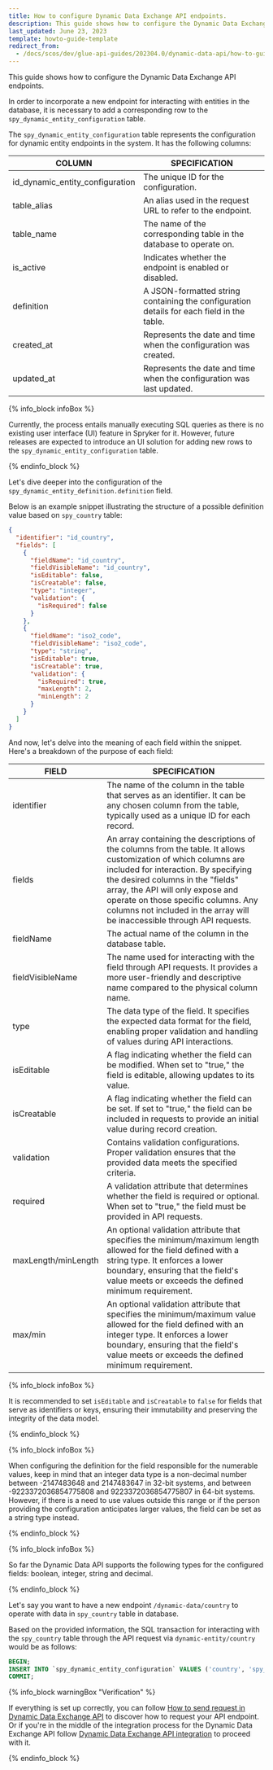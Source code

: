 ```yaml
---
title: How to configure Dynamic Data Exchange API endpoints.
description: This guide shows how to configure the Dynamic Data Exchange API endpoints.
last_updated: June 23, 2023
template: howto-guide-template
redirect_from: 
  - /docs/scos/dev/glue-api-guides/202304.0/dynamic-data-api/how-to-guides/how-to-configure-dynamic-data-exchange-api.html
---
```


This guide shows how to configure the Dynamic Data Exchange API endpoints.

In order to incorporate a new endpoint for interacting with entities in the database, 
it is necessary to add a corresponding row to the `spy_dynamic_entity_configuration` table. 

The `spy_dynamic_entity_configuration` table represents the configuration for dynamic entity endpoints in the system. It has the following columns:

| COLUMN | SPECIFICATION |
| --- | --- |
| id_dynamic_entity_configuration | The unique ID for the configuration. |
| table_alias | An alias used in the request URL to refer to the endpoint. |
| table_name | The name of the corresponding table in the database to operate on. |
| is_active | Indicates whether the endpoint is enabled or disabled. |
| definition | A JSON-formatted string containing the configuration details for each field in the table. |
| created_at | Represents the date and time when the configuration was created. |
| updated_at | Represents the date and time when the configuration was last updated. |

{% info_block infoBox %}

Currently, the process entails manually executing SQL queries as there is no existing user interface (UI) feature in Spryker for it. 
However, future releases are expected to introduce an UI solution for adding new rows to the `spy_dynamic_entity_configuration` table.

{% endinfo_block %}

Let's dive deeper into the configuration of the `spy_dynamic_entity_definition.definition` field.

Below is an example snippet illustrating the structure of a possible definition value based on `spy_country` table:

```json
{
  "identifier": "id_country",
  "fields": [
    {
      "fieldName": "id_country",
      "fieldVisibleName": "id_country",
      "isEditable": false,
      "isCreatable": false,
      "type": "integer",
      "validation": {
        "isRequired": false
      }
    },
    { 
      "fieldName": "iso2_code",
      "fieldVisibleName": "iso2_code",
      "type": "string", 
      "isEditable": true,
      "isCreatable": true,
      "validation": {
        "isRequired": true,
        "maxLength": 2,
        "minLength": 2
      }
    }
  ]
}
```

And now, let's delve into the meaning of each field within the snippet. Here's a breakdown of the purpose of each field:

| FIELD | SPECIFICATION |
| --- | --- |
| identifier | The name of the column in the table that serves as an identifier. It can be any chosen column from the table, typically used as a unique ID for each record. |
| fields | An array containing the descriptions of the columns from the table. It allows customization of which columns are included for interaction. By specifying the desired columns in the "fields" array, the API will only expose and operate on those specific columns. Any columns not included in the array will be inaccessible through API requests. |
| fieldName | The actual name of the column in the database table. |
| fieldVisibleName | The name used for interacting with the field through API requests. It provides a more user-friendly and descriptive name compared to the physical column name. |
| type | The data type of the field. It specifies the expected data format for the field, enabling proper validation and handling of values during API interactions. |
| isEditable | A flag indicating whether the field can be modified. When set to "true," the field is editable, allowing updates to its value. |
| isCreatable | A flag indicating whether the field can be set. If set to "true," the field can be included in requests to provide an initial value during record creation. |
| validation | Contains validation configurations. Proper validation ensures that the provided data meets the specified criteria. |
| required | A validation attribute that determines whether the field is required or optional. When set to "true," the field must be provided in API requests. |
| maxLength/minLength | An optional validation attribute that specifies the minimum/maximum length allowed for the field defined with a string type. It enforces a lower boundary, ensuring that the field's value meets or exceeds the defined minimum requirement. |
| max/min | An optional validation attribute that specifies the minimum/maximum value allowed for the field defined with an integer type. It enforces a lower boundary, ensuring that the field's value meets or exceeds the defined minimum requirement. |

{% info_block infoBox %}

It is recommended to set `isEditable` and `isCreatable` to `false` for fields that serve as identifiers or keys, ensuring their immutability and preserving the integrity of the data model.

{% endinfo_block %}

{% info_block infoBox %}

When configuring the definition for the field responsible for the numerable values, keep in mind that an integer data type is a non-decimal number 
between -2147483648 and 2147483647 in 32-bit systems, and between -9223372036854775808 and 9223372036854775807 in 64-bit systems. 
However, if there is a need to use values outside this range or if the person providing the configuration anticipates 
larger values, the field can be set as a string type instead.

{% endinfo_block %}

{% info_block infoBox %}

So far the Dynamic Data API supports the following types for the configured fields: boolean, integer, string and decimal.

{% endinfo_block %}

Let's say you want to have a new endpoint `/dynamic-data/country` to operate with data in `spy_country` table in database.

Based on the provided information, the SQL transaction for interacting with the `spy_country` table through the API request via `dynamic-entity/country` would be as follows:

```sql
BEGIN;
INSERT INTO `spy_dynamic_entity_configuration` VALUES ('country', 'spy_country', 1, '{\"identifier\":\"id_country\",\"fields\":[{\"fieldName\":\"id_country\",\"fieldVisibleName\":\"id_country\",\"isEditable\":false,\"isCreatable\":false,\"type\":\"integer\",\"validation\":{\"isRequired\":false}},{\"fieldName\":\"iso2_code\",\"fieldVisibleName\":\"iso2_code\",\"type\":\"string\",\"isEditable\":true,\"isCreatable\":true,\"validation\":{\"isRequired\":true,\"maxLength\":2,\"minLength\":2}},{\"fieldName\":\"iso3_code\",\"fieldVisibleName\":\"iso3_code\",\"type\":\"string\",\"isEditable\":true,\"isCreatable\":true,\"validation\":{\"isRequired\":true,\"maxLength\":3,\"minLength\":3}},{\"fieldName\":\"name\",\"fieldVisibleName\":\"name\",\"type\":\"string\",\"isEditable\":true,\"isCreatable\":true,\"validation\":{\"isRequired\":true,\"maxLength\":255,\"minLength\":1}},{\"fieldName\":\"postal_code_mandatory\",\"fieldVisibleName\":\"postal_code_mandatory\",\"type\":\"boolean\",\"isEditable\":true,\"isCreatable\":true,\"validation\":{\"isRequired\":false}},{\"fieldName\":\"postal_code_regex\",\"isEditable\":\"false\",\"isCreatable\":\"false\",\"fieldVisibleName\":\"postal_code_regex\",\"type\":\"string\",\"validation\":{\"isRequired\":false,\"maxLength\":500,\"minLength\":1}}]}');
COMMIT;
```

{% info_block warningBox "Verification" %}

If everything is set up correctly, you can follow [How to send request in Dynamic Data Exchange API](/docs/scos/dev/glue-api-guides/{{page.version}}/dynamic-data-api/how-to-guides/how-to-send-request-in-dynamic-data-exchange-api.html) to discover how to request your API endpoint.
Or if you're in the middle of the integration process for the Dynamic Data Exchange API follow [Dynamic Data Exchange API integration](/docs/scos/dev/feature-integration-guides/{{page.version}}/glue-api/dynamic-data-exchange-api-integration.html) to proceed with it.

{% endinfo_block %}
